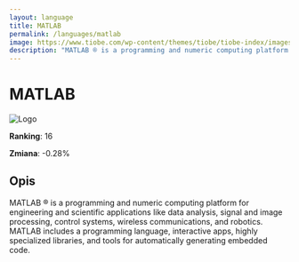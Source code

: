 ```yaml
---
layout: language
title: MATLAB
permalink: /languages/matlab
image: https://www.tiobe.com/wp-content/themes/tiobe/tiobe-index/images/MATLAB.png
description: "MATLAB ® is a programming and numeric computing platform for engineering and scientific applications like data analysis, signal and image processing, control systems, wireless communications, and robotics. MATLAB includes a programming language, interactive apps, highly specialized libraries, and tools for automatically generating embedded code."
---
```


# MATLAB

![Logo](https://www.tiobe.com/wp-content/themes/tiobe/tiobe-index/images/MATLAB.png)

**Ranking**: 16

**Zmiana**: -0.28%    

## Opis

MATLAB ® is a programming and numeric computing platform for engineering and scientific applications like data analysis, signal and image processing, control systems, wireless communications, and robotics. MATLAB includes a programming language, interactive apps, highly specialized libraries, and tools for automatically generating embedded code.
